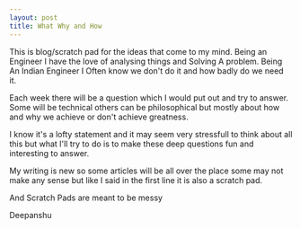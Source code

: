 ```yaml
---
layout: post
title: What Why and How
---
```


This is blog/scratch pad for the ideas that come to my mind. Being an Engineer I have the love of analysing things and Solving A problem. Being An Indian Engineer I Often know we don't do it and how badly do we need it.

Each week there will be a question which I would put out and try to answer. Some will be technical others can be philosophical but mostly about how and why we achieve or don't achieve greatness. 

I know it's a lofty statement and it may seem very stressfull to think about all this but what I'll try to do is to make these deep questions fun and interesting to answer.

My writing is new so some articles will be all over the place some may not make any sense but like I said in the first line it is also a scratch pad.

And Scratch Pads are meant to be messy

Deepanshu
